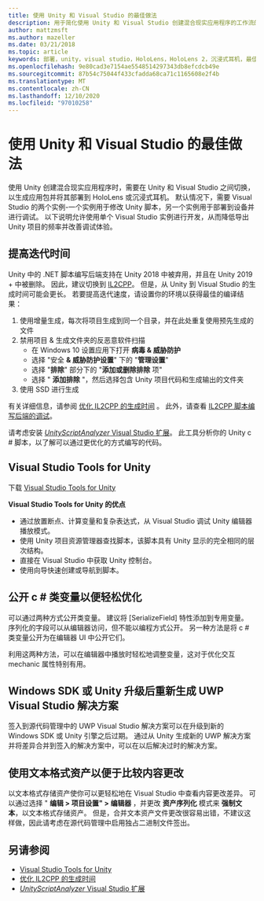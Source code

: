 ```yaml
---
title: 使用 Unity 和 Visual Studio 的最佳做法
description: 用于简化使用 Unity 和 Visual Studio 创建混合现实应用程序的工作流的提示和技巧。
author: mattzmsft
ms.author: mazeller
ms.date: 03/21/2018
ms.topic: article
keywords: 部署，unity，visual studio，HoloLens，HoloLens 2，沉浸式耳机，最佳实践，混合现实耳机，windows mixed reality 耳机，虚拟现实耳机，UWP，Visual Studio Tools，Windows SDK
ms.openlocfilehash: 9e80cad3e7154ae5548514297343db8efcdcb49e
ms.sourcegitcommit: 87b54c75044f433cfadda68ca71c1165608e2f4b
ms.translationtype: MT
ms.contentlocale: zh-CN
ms.lasthandoff: 12/10/2020
ms.locfileid: "97010258"
---
```

# <a name="best-practices-for-working-with-unity-and-visual-studio"></a>使用 Unity 和 Visual Studio 的最佳做法

使用 Unity 创建混合现实应用程序时，需要在 Unity 和 Visual Studio 之间切换，以生成应用包并将其部署到 HoloLens 或沉浸式耳机。 默认情况下，需要 Visual Studio 的两个实例-一个实例用于修改 Unity 脚本，另一个实例用于部署到设备并进行调试。 以下说明允许使用单个 Visual Studio 实例进行开发，从而降低导出 Unity 项目的频率并改善调试体验。

## <a name="improving-iteration-time"></a>提高迭代时间

Unity 中的 .NET 脚本编写后端支持在 Unity 2018 中被弃用，并且在 Unity 2019 + 中被删除。 因此，建议切换到 [IL2CPP](https://docs.unity3d.com/Manual/IL2CPP.html)。 但是，从 Unity 到 Visual Studio 的生成时间可能会更长。 若要提高迭代速度，请设置你的环境以获得最佳的编译结果：

1) 使用增量生成，每次将项目生成到同一个目录，并在此处重复使用预先生成的文件
2) 禁用项目 & 生成文件夹的反恶意软件扫描
   - 在 Windows 10 设置应用下打开 **病毒 & 威胁防护**
   - 选择 "安全 **& 威胁防护设置**" 下的 "**管理设置**"
   - 选择 "**排除**" 部分下的 "**添加或删除排除** 项"
   - 选择 " **添加排除** "，然后选择包含 Unity 项目代码和生成输出的文件夹
3) 使用 SSD 进行生成

有关详细信息，请参阅 [优化 IL2CPP 的生成时间](https://docs.unity3d.com/Manual/IL2CPP-OptimizingBuildTimes.html) 。 此外，请查看 [IL2CPP 脚本编写后端的调试](https://docs.unity3d.com/Manual/windowsstore-debugging-il2cpp.html)。

请考虑安装 [ *UnityScriptAnalyzer* Visual Studio 扩展](https://github.com/Microsoft/MixedRealityCompanionKit/tree/master/UnityScriptAnalyzer)。 此工具分析你的 Unity c # 脚本，以了解可以通过更优化的方式编写的代码。

## <a name="visual-studio-tools-for-unity"></a>Visual Studio Tools for Unity

下载 [Visual Studio Tools for Unity](https://docs.microsoft.com/visualstudio/cross-platform/getting-started-with-visual-studio-tools-for-unity)

**Visual Studio Tools for Unity 的优点**
* 通过放置断点、计算变量和复杂表达式，从 Visual Studio 调试 Unity 编辑器播放模式。
* 使用 Unity 项目资源管理器查找脚本，该脚本具有 Unity 显示的完全相同的层次结构。
* 直接在 Visual Studio 中获取 Unity 控制台。
* 使用向导快速创建或导航到脚本。

## <a name="expose-c-class-variables-for-easy-tuning"></a>公开 c # 类变量以便轻松优化

可以通过两种方式公开类变量。 建议将 [SerializeField] 特性添加到专用变量。 序列化的字段可以从编辑器访问，但不能以编程方式公开。  另一种方法是将 c # 类变量公开为在编辑器 UI 中公开它们。 

利用这两种方法，可以在编辑器中播放时轻松地调整变量，这对于优化交互 mechanic 属性特别有用。

## <a name="regenerate-uwp-visual-studio-solutions-after-windows-sdk-or-unity-upgrade"></a>Windows SDK 或 Unity 升级后重新生成 UWP Visual Studio 解决方案

签入到源代码管理中的 UWP Visual Studio 解决方案可以在升级到新的 Windows SDK 或 Unity 引擎之后过期。 通过从 Unity 生成新的 UWP 解决方案并将差异合并到签入的解决方案中，可以在以后解决过时的解决方案。

## <a name="use-text-format-assets-for-easy-comparison-of-content-changes"></a>使用文本格式资产以便于比较内容更改

以文本格式存储资产使你可以更轻松地在 Visual Studio 中查看内容更改差异。 可以通过选择 " **编辑 > 项目设置" > 编辑器** ，并更改 **资产序列化** 模式来 **强制文本**，以文本格式存储资产。 但是，合并文本资产文件更改很容易出错，不建议这样做，因此请考虑在源代码管理中启用独占二进制文件签出。

## <a name="see-also"></a>另请参阅
- [Visual Studio Tools for Unity](https://visualstudiogallery.msdn.microsoft.com/8d26236e-4a64-4d64-8486-7df95156aba9)
- [优化 IL2CPP 的生成时间](https://docs.unity3d.com/Manual/IL2CPP-OptimizingBuildTimes.html)
- [*UnityScriptAnalyzer* Visual Studio 扩展](https://github.com/Microsoft/MixedRealityCompanionKit/tree/master/UnityScriptAnalyzer)
